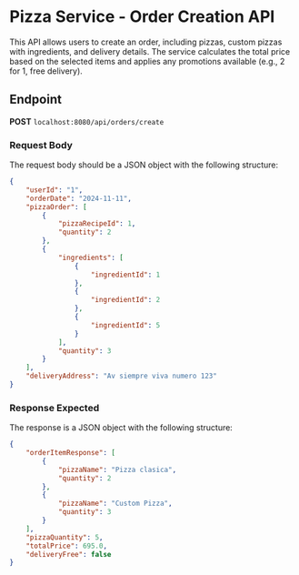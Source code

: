 # Pizza Service - Order Creation API

This API allows users to create an order, including pizzas, custom pizzas with ingredients, and delivery details. The service calculates the total price based on the selected items and applies any promotions available (e.g., 2 for 1, free delivery).

## Endpoint

**POST** `localhost:8080/api/orders/create`

### **Request Body**

The request body should be a JSON object with the following structure:

```json
{
    "userId": "1",
    "orderDate": "2024-11-11",
    "pizzaOrder": [
        {
            "pizzaRecipeId": 1,
            "quantity": 2
        },
        {
            "ingredients": [
                {
                    "ingredientId": 1
                },
                {
                    "ingredientId": 2
                },
                {
                    "ingredientId": 5
                }
            ],
            "quantity": 3
        }
    ],
    "deliveryAddress": "Av siempre viva numero 123"
}
```

### **Response Expected**

The response is a JSON object with the following structure:
```json
{
    "orderItemResponse": [
        {
            "pizzaName": "Pizza clasica",
            "quantity": 2
        },
        {
            "pizzaName": "Custom Pizza",
            "quantity": 3
        }
    ],
    "pizzaQuantity": 5,
    "totalPrice": 695.0,
    "deliveryFree": false
}
```


